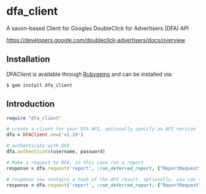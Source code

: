 dfa_client
==========

A savon-based Client for Googles DoubleClick for Advertisers (DFA) API

https://developers.google.com/doubleclick-advertisers/docs/overview

Installation
------------

DFAClient is available through [Rubygems](http://rubygems.org/gems/dfa_Client) and can be installed via:

```
$ gem install dfa_client
```


Introduction
------------

``` ruby
require "dfa_client"

# create a client for your DFA API, optionally specify an API version
dfa = DFAClient.new('v1.19')

# authenticate with DFA
dfa.authenticate(username, password)

# Make a request to DFA, in this case run a report
response = dfa.request('report', :run_deferred_report, {"ReportRequest" => {"queryId" => YOUR_QUERY_ID}})

# response now contains a hash of the API result. optionally, you can specify raw=true to get the the full savon response when you make the call:
response = dfa.request('report', :run_deferred_report, {"ReportRequest" => {"queryId" => YOUR_QUERY_ID}}, true)

```
